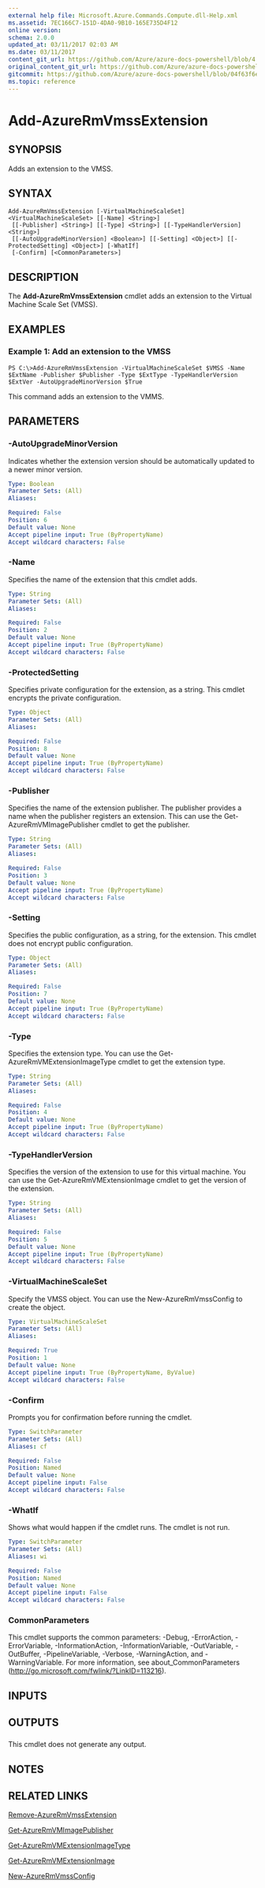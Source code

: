 ```yaml
---
external help file: Microsoft.Azure.Commands.Compute.dll-Help.xml
ms.assetid: 7EC166C7-151D-4DA0-9B10-165E735D4F12
online version:
schema: 2.0.0
updated_at: 03/11/2017 02:03 AM
ms.date: 03/11/2017
content_git_url: https://github.com/Azure/azure-docs-powershell/blob/4.1.0/azureps-cmdlets-docs/ResourceManager/AzureRM.Compute/v2.8.0/Add-AzureRmVmssExtension.md
original_content_git_url: https://github.com/Azure/azure-docs-powershell/blob/4.1.0/azureps-cmdlets-docs/ResourceManager/AzureRM.Compute/v2.8.0/Add-AzureRmVmssExtension.md
gitcommit: https://github.com/Azure/azure-docs-powershell/blob/04f63f6e685743ace2c57eb157574e34e8610b1c
ms.topic: reference
---
```


# Add-AzureRmVmssExtension

## SYNOPSIS
Adds an extension to the VMSS.

## SYNTAX

```
Add-AzureRmVmssExtension [-VirtualMachineScaleSet] <VirtualMachineScaleSet> [[-Name] <String>]
 [[-Publisher] <String>] [[-Type] <String>] [[-TypeHandlerVersion] <String>]
 [[-AutoUpgradeMinorVersion] <Boolean>] [[-Setting] <Object>] [[-ProtectedSetting] <Object>] [-WhatIf]
 [-Confirm] [<CommonParameters>]
```

## DESCRIPTION
The **Add-AzureRmVmssExtension** cmdlet adds an extension to the Virtual Machine Scale Set (VMSS).

## EXAMPLES

### Example 1: Add an extension to the VMSS
```
PS C:\>Add-AzureRmVmssExtension -VirtualMachineScaleSet $VMSS -Name $ExtName -Publisher $Publisher -Type $ExtType -TypeHandlerVersion $ExtVer -AutoUpgradeMinorVersion $True
```

This command adds an extension to the VMMS.

## PARAMETERS

### -AutoUpgradeMinorVersion
Indicates whether the extension version should be automatically updated to a newer minor version.

```yaml
Type: Boolean
Parameter Sets: (All)
Aliases: 

Required: False
Position: 6
Default value: None
Accept pipeline input: True (ByPropertyName)
Accept wildcard characters: False
```

### -Name
Specifies the name of the extension that this cmdlet adds.

```yaml
Type: String
Parameter Sets: (All)
Aliases: 

Required: False
Position: 2
Default value: None
Accept pipeline input: True (ByPropertyName)
Accept wildcard characters: False
```

### -ProtectedSetting
Specifies private configuration for the extension, as a string.
This cmdlet encrypts the private configuration.

```yaml
Type: Object
Parameter Sets: (All)
Aliases: 

Required: False
Position: 8
Default value: None
Accept pipeline input: True (ByPropertyName)
Accept wildcard characters: False
```

### -Publisher
Specifies the name of the extension publisher.
The publisher provides a name when the publisher registers an extension.
This can use the Get-AzureRmVMImagePublisher cmdlet to get the publisher.

```yaml
Type: String
Parameter Sets: (All)
Aliases: 

Required: False
Position: 3
Default value: None
Accept pipeline input: True (ByPropertyName)
Accept wildcard characters: False
```

### -Setting
Specifies the public configuration, as a string, for the extension.
This cmdlet does not encrypt public configuration.

```yaml
Type: Object
Parameter Sets: (All)
Aliases: 

Required: False
Position: 7
Default value: None
Accept pipeline input: True (ByPropertyName)
Accept wildcard characters: False
```

### -Type
Specifies the extension type.
You can use the Get-AzureRmVMExtensionImageType cmdlet to get the extension type.

```yaml
Type: String
Parameter Sets: (All)
Aliases: 

Required: False
Position: 4
Default value: None
Accept pipeline input: True (ByPropertyName)
Accept wildcard characters: False
```

### -TypeHandlerVersion
Specifies the version of the extension to use for this virtual machine.
You can use the Get-AzureRmVMExtensionImage cmdlet to get the version of the extension.

```yaml
Type: String
Parameter Sets: (All)
Aliases: 

Required: False
Position: 5
Default value: None
Accept pipeline input: True (ByPropertyName)
Accept wildcard characters: False
```

### -VirtualMachineScaleSet
Specify the VMSS object.
You can use the New-AzureRmVmssConfig to create the object.

```yaml
Type: VirtualMachineScaleSet
Parameter Sets: (All)
Aliases: 

Required: True
Position: 1
Default value: None
Accept pipeline input: True (ByPropertyName, ByValue)
Accept wildcard characters: False
```

### -Confirm
Prompts you for confirmation before running the cmdlet.

```yaml
Type: SwitchParameter
Parameter Sets: (All)
Aliases: cf

Required: False
Position: Named
Default value: None
Accept pipeline input: False
Accept wildcard characters: False
```

### -WhatIf
Shows what would happen if the cmdlet runs. The cmdlet is not run.

```yaml
Type: SwitchParameter
Parameter Sets: (All)
Aliases: wi

Required: False
Position: Named
Default value: None
Accept pipeline input: False
Accept wildcard characters: False
```

### CommonParameters
This cmdlet supports the common parameters: -Debug, -ErrorAction, -ErrorVariable, -InformationAction, -InformationVariable, -OutVariable, -OutBuffer, -PipelineVariable, -Verbose, -WarningAction, and -WarningVariable. For more information, see about_CommonParameters (http://go.microsoft.com/fwlink/?LinkID=113216).

## INPUTS

## OUTPUTS

###  
This cmdlet does not generate any output.

## NOTES

## RELATED LINKS

[Remove-AzureRmVmssExtension](./Remove-AzureRmVmssExtension.md)

[Get-AzureRmVMImagePublisher](./Get-AzureRmVMImagePublisher.md)

[Get-AzureRmVMExtensionImageType](./Get-AzureRmVMExtensionImageType.md)

[Get-AzureRmVMExtensionImage](./Get-AzureRmVMExtensionImage.md)

[New-AzureRmVmssConfig](./New-AzureRmVmssConfig.md)


